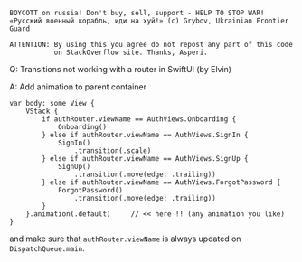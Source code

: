 ```
BOYCOTT on russia! Don't buy, sell, support - HELP TO STOP WAR!
«Русский военный корабль, иди на хуй!» (c) Grybov, Ukrainian Frontier Guard

ATTENTION: By using this you agree do not repost any part of this code
           on StackOverflow site. Thanks, Asperi.
```

Q: Transitions not working with a router in SwiftUI (by Elvin)

A: Add animation to parent container

```
var body: some View {
    VStack {
        if authRouter.viewName == AuthViews.Onboarding {
            Onboarding()
        } else if authRouter.viewName == AuthViews.SignIn {
            SignIn()
                .transition(.scale)
        } else if authRouter.viewName == AuthViews.SignUp {
            SignUp()
                .transition(.move(edge: .trailing))
        } else if authRouter.viewName == AuthViews.ForgotPassword {
            ForgotPassword()
                .transition(.move(edge: .trailing))
        }
    }.animation(.default)     // << here !! (any animation you like)
}
```

and make sure that `authRouter.viewName` is always updated on `DispatchQueue.main`.
